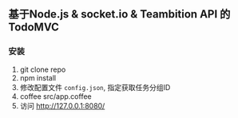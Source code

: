 ## 基于Node.js & socket.io & Teambition API 的 TodoMVC

### 安装
1. git clone repo
2. npm install
3. 修改配置文件 `config.json`, 指定获取任务分组ID
3. coffee src/app.coffee
4. 访问 http://127.0.0.1:8080/